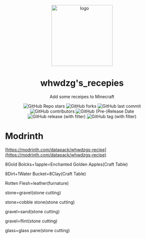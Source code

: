 <div align="center">
    <img align="center" src="https://cdn.modrinth.com/data/aCXZzFav/51254c6117102a53e2c8c9a38968958dd4e19bab.png" alt="logo" width="200">
    <h1 align="center">whwdzg's_recepies</h1>
    <p align="enter">Add some receipes to Minecraft</p>
    <img alt="GitHub Repo stars" src="https://img.shields.io/github/stars/whwdzg/whwdzg-s_recepies">
    <img alt="GitHub forks" src="https://img.shields.io/github/forks/whwdzg/whwdzg-s_recepies">
    <img alt="GitHub last commit" src="https://img.shields.io/github/last-commit/whwdzg/whwdzg-s_recepies">
    <img alt="GitHub contributors" src="https://img.shields.io/github/contributors/whwdzg/whwdzg-s_recepies">
    <img alt="GitHub (Pre-)Release Date" src="https://img.shields.io/github/release-date-pre/whwdzg/whwdzg-s_recepies">
    <img alt="GitHub release (with filter)" src="https://img.shields.io/github/v/release/whwdzg/whwdzg-s_recepies">
    <img alt="GitHub tag (with filter)" src="https://img.shields.io/github/v/tag/whwdzg/whwdzg-s_recepies">
    </br>
</div>

# Modrinth
[https://modrinth.com/datapack/whwdzgs-recipe](https://modrinth.com/datapack/whwdzgs-recipe)

8Gold Bolcks+1apple=Enchanted Golden Apples(Craft Table)

8Dirt+1Water Bucket=8Clay(Craft Table)

Rotten Flesh=leather(furnature)

stone=gravel(stone cutting)

stone=cobble stone(stone cutting)

gravel=sand(stone cutting)

gravel=flint(stone cutting)

glass=glass pane(stone cutting)
